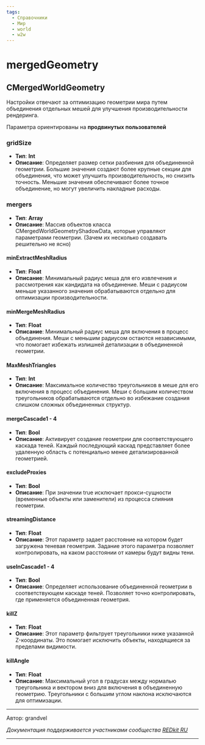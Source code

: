 ```yaml
---
tags:
  - Справочники
  - Мир
  - world
  - w2w
---
```


# mergedGeometry
## CMergedWorldGeometry

Настройки отвечают за оптимизацию геометрии мира путем объединения отдельных 
мешей для улучшения производительности рендеринга.

Параметра ориентированы на **продвинутых пользователей**

### gridSize
- **Тип**: **Int**
- **Описание**: Определяет размер сетки разбиения для объединенной геометрии. 
Большие значения создают более крупные секции для объединения, 
что может улучшить производительность, но снизить точность. 
Меньшие значения обеспечивают более точное объединение, но могут увеличить накладные расходы.

### mergers
- **Тип**: **Array**
- **Описание**: Массив объектов класса CMergedWorldGeometryShadowData, которые управляют параметрами геометрии. 
(Зачем их несколько создавать решительно не ясно)

#### minExtractMeshRadius
- **Тип**: **Float**
- **Описание**: Минимальный радиус меша для его извлечения и рассмотрения как кандидата на объединение. 
Меши с радиусом меньше указанного значения обрабатываются отдельно для оптимизации производительности.

#### minMergeMeshRadius
- **Тип**: **Float**
- **Описание**: Минимальный радиус меша для включения в процесс объединения. 
Меши с меньшим радиусом остаются независимыми, что помогает избежать излишней детализации в объединенной геометрии.

#### MaxMeshTriangles
- **Тип**: **Int**
- **Описание**: Максимальное количество треугольников в меше для его включения в процесс объединения. 
Меши с большим количеством треугольников обрабатываются отдельно во избежание создания слишком сложных объединенных структур.

#### mergeCascade1 - 4
- **Тип**: **Bool**
- **Описание**: Активирует создание геометрии для соответствующего каскада теней. 
Каждый последующий каскад представляет более удаленную область с потенциально менее детализированной геометрией.

#### excludeProxies
- **Тип**: **Bool**
- **Описание**: При значении true исключает прокси-сущности (временные объекты или заменители) 
из процесса слияния геометрии.

#### streamingDistance
- **Тип**: **Float**
- **Описание**: Этот параметр задает расстояние на котором будет загружена теневая геометрия. 
Задание этого параметра позволяет контролировать, на каком расстоянии от камеры будут видны тени.

#### useInCascade1 - 4
- **Тип**: **Bool**
- **Описание**: Определяет использование объединенной геометрии в соответствующем каскаде теней. 
Позволяет точно контролировать, где применяется объединенная геометрия.

#### killZ
- **Тип**: **Float**
- **Описание**: Этот параметр фильтрует треугольники ниже указанной Z-координаты.
Это помогает исключить объекты, находящиеся за пределами видимости.

#### killAngle
- **Тип**: **Float**
- **Описание**: Максимальный угол в градусах между нормалью треугольника и вектором вниз 
для включения в объединенную геометрию. Треугольники с большим углом наклона исключаются для оптимизации.

***
Автор: grandvel

*Документация поддерживается участниками сообщества [REDkit RU](https://discord.gg/kRTEy8KcNa)*
***